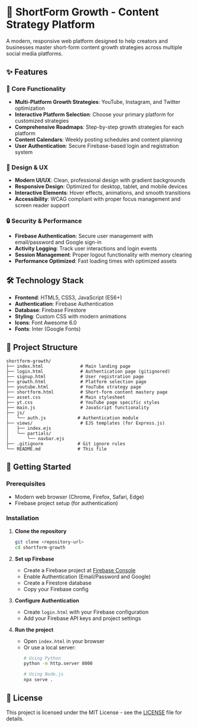 # 🚀 ShortForm Growth - Content Strategy Platform

A modern, responsive web platform designed to help creators and businesses master short-form content growth strategies across multiple social media platforms.

## ✨ Features

### 🎯 Core Functionality
- **Multi-Platform Growth Strategies**: YouTube, Instagram, and Twitter optimization
- **Interactive Platform Selection**: Choose your primary platform for customized strategies
- **Comprehensive Roadmaps**: Step-by-step growth strategies for each platform
- **Content Calendars**: Weekly posting schedules and content planning
- **User Authentication**: Secure Firebase-based login and registration system

### 🎨 Design & UX
- **Modern UI/UX**: Clean, professional design with gradient backgrounds
- **Responsive Design**: Optimized for desktop, tablet, and mobile devices
- **Interactive Elements**: Hover effects, animations, and smooth transitions
- **Accessibility**: WCAG compliant with proper focus management and screen reader support

### 🔒 Security & Performance
- **Firebase Authentication**: Secure user management with email/password and Google sign-in
- **Activity Logging**: Track user interactions and login events
- **Session Management**: Proper logout functionality with memory clearing
- **Performance Optimized**: Fast loading times with optimized assets

## 🛠️ Technology Stack

- **Frontend**: HTML5, CSS3, JavaScript (ES6+)
- **Authentication**: Firebase Authentication
- **Database**: Firebase Firestore
- **Styling**: Custom CSS with modern animations
- **Icons**: Font Awesome 6.0
- **Fonts**: Inter (Google Fonts)

## 📁 Project Structure

```
shortform-growth/
├── index.html              # Main landing page
├── login.html              # Authentication page (gitignored)
├── signup.html             # User registration page
├── growth.html             # Platform selection page
├── youtube.html            # YouTube strategy page
├── shortform.html          # Short-form content mastery page
├── asset.css               # Main stylesheet
├── yt.css                  # YouTube page specific styles
├── main.js                 # JavaScript functionality
├── js/
│   └── auth.js            # Authentication module
├── views/                  # EJS templates (for Express.js)
│   ├── index.ejs
│   └── partials/
│       └── navbar.ejs
├── .gitignore             # Git ignore rules
└── README.md              # This file
```

## 🚀 Getting Started

### Prerequisites
- Modern web browser (Chrome, Firefox, Safari, Edge)
- Firebase project setup (for authentication)

### Installation

1. **Clone the repository**
   ```bash
   git clone <repository-url>
   cd shortform-growth
   ```

2. **Set up Firebase**
   - Create a Firebase project at [Firebase Console](https://console.firebase.google.com/)
   - Enable Authentication (Email/Password and Google)
   - Create a Firestore database
   - Copy your Firebase config

3. **Configure Authentication**
   - Create `login.html` with your Firebase configuration
   - Add your Firebase API keys and project settings

4. **Run the project**
   - Open `index.html` in your browser
   - Or use a local server:
     ```bash
     # Using Python
     python -m http.server 8000
     
     # Using Node.js
     npx serve .
     ```

## 📄 License

This project is licensed under the MIT License - see the [LICENSE](LICENSE) file for details.
